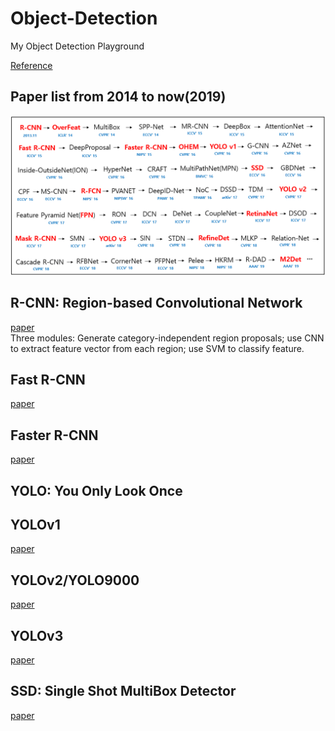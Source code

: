 # Object-Detection  
My Object Detection Playground  

[Reference](https://github.com/hoya012/deep_learning_object_detection)  

## Paper list from 2014 to now(2019)
<p align="center">
  <img width="1000" src="/imgs/deep_learning_object_detection_history.PNG" "Example of object detection.">
</p>

## R-CNN: Region-based Convolutional Network  
[paper](https://arxiv.org/pdf/1311.2524.pdf)  
Three modules: Generate category-independent region proposals; use CNN to extract feature vector from each region; use SVM to classify feature.  

## Fast R-CNN  
[paper](https://arxiv.org/pdf/1504.08083.pdf)  

## Faster R-CNN  
[paper](https://arxiv.org/pdf/1506.01497.pdf)  

## YOLO: You Only Look Once
## YOLOv1  
[paper](https://arxiv.org/pdf/1506.02640.pdf)  

## YOLOv2/YOLO9000  
[paper](https://arxiv.org/pdf/1612.08242.pdf)  

## YOLOv3  
[paper](https://arxiv.org/pdf/1804.02767.pdf)  

## SSD: Single Shot MultiBox Detector  
[paper](https://arxiv.org/pdf/1512.02325.pdf)  
